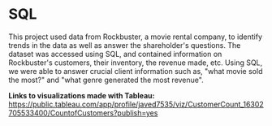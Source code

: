 # SQL

This project used data from Rockbuster, a movie rental company, to identify trends in the data as well as answer the shareholder's questions. The dataset was accessed using SQL, and contained information on Rockbuster's customers, their inventory, the revenue made, etc. Using SQL, we were able to answer crucial client information such as, "what movie sold the most?" and "what genre generated the most revenue".

**Links to visualizations made with Tableau:**
https://public.tableau.com/app/profile/javed7535/viz/CustomerCount_16302705533400/CountofCustomers?publish=yes


